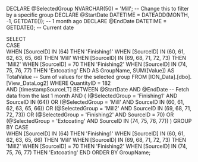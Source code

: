 DECLARE @SelectedGroup NVARCHAR(50) = 'Mill'; -- Change this to filter by a specific group
DECLARE @StartDate DATETIME = DATEADD(MONTH, -1, GETDATE()); -- 1 month ago
DECLARE @EndDate DATETIME = GETDATE(); -- Current date

SELECT  
    CASE  
        WHEN [SourceID] IN (64) THEN 'Finishing1'
        WHEN [SourceID] IN (60, 61, 62, 63, 65, 66) THEN 'Mill' 
        WHEN [SourceID] IN (69, 68, 71, 72, 73) THEN 'Mill2' 
        WHEN [SourceID] = 70 THEN 'Finishing2'
        WHEN [SourceID] IN (74, 75, 76, 77) THEN 'Extcoating' 
    END AS GroupName, 
    SUM([Value]) AS TotalValue -- Sum of values for the selected group
FROM [ION_Data].[dbo].[View_DataLog2] 
WHERE QuantityID = 182  
    AND [timestampSourceLT] BETWEEN @StartDate AND @EndDate -- Fetch data from the last 1 month
    AND (
        (@SelectedGroup = 'Finishing1' AND SourceID IN (64)) 
        OR (@SelectedGroup = 'Mill' AND SourceID IN (60, 61, 62, 63, 65, 66)) 
        OR (@SelectedGroup = 'Mill2' AND SourceID IN (69, 68, 71, 72, 73)) 
        OR (@SelectedGroup = 'Finishing2' AND SourceID = 70)
        OR (@SelectedGroup = 'Extcoating' AND SourceID IN (74, 75, 76, 77))
    )
GROUP BY 
    CASE  
        WHEN [SourceID] IN (64) THEN 'Finishing1'
        WHEN [SourceID] IN (60, 61, 62, 63, 65, 66) THEN 'Mill' 
        WHEN [SourceID] IN (69, 68, 71, 72, 73) THEN 'Mill2' 
        WHEN [SourceID] = 70 THEN 'Finishing2'
        WHEN [SourceID] IN (74, 75, 76, 77) THEN 'Extcoating' 
    END
ORDER BY GroupName;